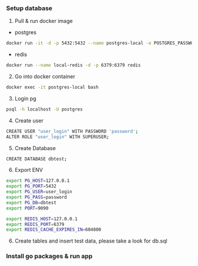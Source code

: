 ### Setup database

1. Pull & run docker image

- postgres

```bash
docker run -it -d -p 5432:5432 --name postgres-local -e POSTGRES_PASSWORD=password postgres
```

- redis

```bash
docker run --name local-redis -d -p 6379:6379 redis
```

2. Go into docker container

```bash
docker exec -it postgres-local bash
```

3. Login pg

```bash
psql -h localhost -U postgres
```

4. Create user

```bash
CREATE USER "user_login" WITH PASSWORD 'password';
ALTER ROLE "user_login" WITH SUPERUSER;
```

5. Create Database

```bash
CREATE DATABASE dbtest;
```

6. Export ENV

```bash
export PG_HOST=127.0.0.1
export PG_PORT=5432
export PG_USER=user_login
export PG_PASS=password
export PG_DB=dbtest
export PORT=9090

export REDIS_HOST=127.0.0.1
export REDIS_PORT=6379
export REDIS_CACHE_EXPIRES_IN=604800
```

6. Create tables and insert test data, please take a look for db.sql

### Install go packages & run app
